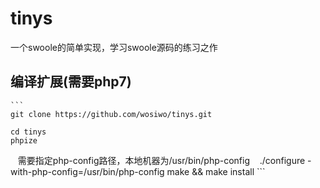 # tinys
一个swoole的简单实现，学习swoole源码的练习之作


## 编译扩展(需要php7)

    ```
    git clone https://github.com/wosiwo/tinys.git
    
    cd tinys
    phpize
    需要指定php-config路径，本地机器为/usr/bin/php-config
    ./configure -with-php-config=/usr/bin/php-config
    make && make install
    ```

